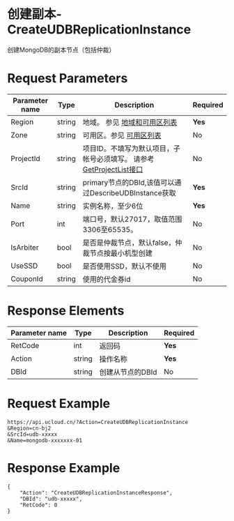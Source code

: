 # 创建副本-CreateUDBReplicationInstance

创建MongoDB的副本节点（包括仲裁）

# Request Parameters
|Parameter name|Type|Description|Required|
|---|---|---|---|
|Region|string|地域。 参见 [地域和可用区列表](api/summary/regionlist)|**Yes**|
|Zone|string|可用区。参见 [可用区列表](api/summary/regionlist)|No|
|ProjectId|string|项目ID。不填写为默认项目，子帐号必须填写。 请参考[GetProjectList接口](api/summary/get_project_list)|No|
|SrcId|string|primary节点的DBId,该值可以通过DescribeUDBInstance获取|**Yes**|
|Name|string|实例名称，至少6位|**Yes**|
|Port|int|端口号，默认27017，取值范围3306至65535。|No|
|IsArbiter|bool|是否是仲裁节点，默认false，仲裁节点按最小机型创建|No|
|UseSSD|bool|是否使用SSD，默认不使用|No|
|CouponId|string|使用的代金券id|No|

# Response Elements
|Parameter name|Type|Description|Required|
|---|---|---|---|
|RetCode|int|返回码|**Yes**|
|Action|string|操作名称|**Yes**|
|DBId|string|创建从节点的DBId|No|

# Request Example
```
https://api.ucloud.cn/?Action=CreateUDBReplicationInstance
&Region=cn-bj2
&SrcId=udb-xxxxx
&Name=mongodb-xxxxxxx-01
```

# Response Example
```
{
    "Action": "CreateUDBReplicationInstanceResponse", 
    "DBId": "udb-xxxxx", 
    "RetCode": 0
}
```

